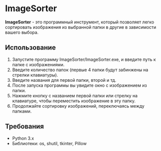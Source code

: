 # ImageSorter

**ImageSorter** - это программный инструмент, который позволяет легко сортировать изображения из выбранной папки в другие в зависимости вашего выбора.

## Использование
1. Запустите программу ImageSorter/ImageSorter.exe, и введите путь к папке с изображениями.
2. Введите количество папок (первые 4 папки будут забинжены на стрелки клавиатуры).
3. Введите названия для первой папки, второй и тд.
4. После запуска программы вы увидите окно с изображением из папки.
5. Нажмите кнопку с названием первой папки или стрелку на клавиатуре, чтобы переместить изображение в эту папку.
6. Продолжайте сортировку изображений, переключаясь между папками.

## Требования
- Python 3.x
- Библиотеки: os, shutil, tkinter, Pillow
